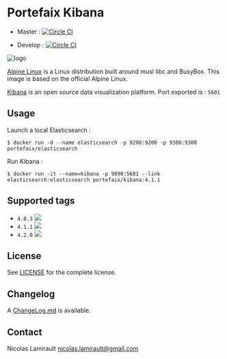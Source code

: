 # Portefaix Kibana

* Master :
[![Circle CI](https://circleci.com/gh/portefaix/docker-kibana/tree/master.svg?style=svg)](https://circleci.com/gh/portefaix/docker-kibana/tree/master)

* Develop :
[![Circle CI](https://circleci.com/gh/portefaix/docker-kibana/tree/develop.svg?style=svg)](https://circleci.com/gh/portefaix/docker-kibana/tree/develop)


![logo](http://pkgs.alpinelinux.org/assets/alpinelinux-logo.svg)

[Alpine Linux][] is a Linux distribution built around musl libc and BusyBox.
This image is based on the official Alpine Linux.

[Kibana][] is an open source data visualization platform.
Port exported is : `5601`

## Usage

Launch a local Elasticsearch :

    $ docker run -d --name elasticsearch -p 9200:9200 -p 9300:9300 portefaix/elasticsearch

Run Kibana :

	$ docker run -it --name=kibana -p 9090:5601 --link elasticsearch:elasticsearch portefaix/kibana:4.1.1

## Supported tags

- `4.0.3` [![](https://badge.imagelayers.io/portefaix/kibana:4.0.3.svg)](https://imagelayers.io/?images=portefaix/kibana:4.0.3 'imagelayers.io')
- `4.1.1` [![](https://badge.imagelayers.io/portefaix/kibana:4.1.1.svg)](https://imagelayers.io/?images=portefaix/kibana:4.1.1 'imagelayers.io')
- `4.2.0` [![](https://badge.imagelayers.io/portefaix/kibana:4.2.0.svg)](https://imagelayers.io/?images=portefaix/kibana:4.2.0 'imagelayers.io')


## License

See [LICENSE](LICENSE) for the complete license.


## Changelog

A [ChangeLog.md](ChangeLog.md) is available.


## Contact

Nicolas Lamirault <nicolas.lamirault@gmail.com>


[Alpine Linux]: http://www.alpinelinux.org

[Kibana]: https://www.elastic.co/products/kibana
